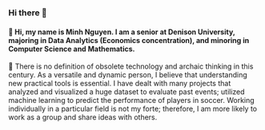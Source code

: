 ### Hi there 👋

#### 🤔 Hi, my name is Minh Nguyen. I am a senior at Denison University, majoring in Data Analytics (Economics concentration), and minoring in Computer Science and Mathematics.
💬 There is no definition of obsolete technology and archaic thinking in this century. As a versatile and dynamic person, I believe that understanding new practical tools is essential. I have dealt with many projects that analyzed and visualized a huge dataset to evaluate past events; utilized machine learning to predict the performance of players in soccer. Working individually in a particular field is not my forte; therefore, I am more likely to work as a group and share ideas with others.
